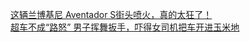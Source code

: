   
[这辆兰博基尼 Aventador S街头喷火，真的太狂了！](http://www.dianyue.me/archives/712/fkooegfd64gswj15/)  
[超车不成“路怒” 男子挥舞扳手，吓得女司机把车开进玉米地](http://www.dianyue.me/archives/714/5yz98gvdib4z7040/)